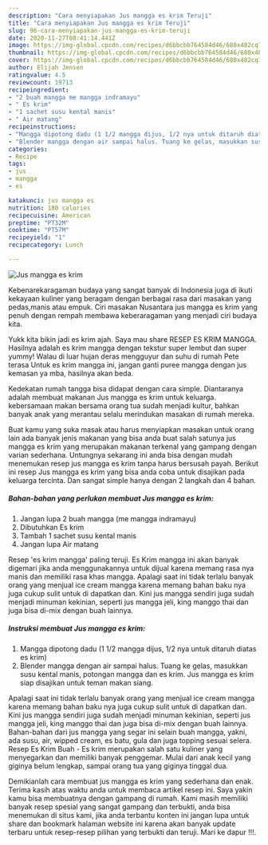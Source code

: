 ```yaml
---
description: "Cara menyiapakan Jus mangga es krim Teruji"
title: "Cara menyiapakan Jus mangga es krim Teruji"
slug: 96-cara-menyiapakan-jus-mangga-es-krim-teruji
date: 2020-11-27T08:41:14.441Z
image: https://img-global.cpcdn.com/recipes/d6bbcbb764584d46/680x482cq70/jus-mangga-es-krim-foto-resep-utama.jpg
thumbnail: https://img-global.cpcdn.com/recipes/d6bbcbb764584d46/680x482cq70/jus-mangga-es-krim-foto-resep-utama.jpg
cover: https://img-global.cpcdn.com/recipes/d6bbcbb764584d46/680x482cq70/jus-mangga-es-krim-foto-resep-utama.jpg
author: Elijah Jensen
ratingvalue: 4.5
reviewcount: 19713
recipeingredient:
- "2 buah mangga me mangga indramayu"
- " Es krim"
- "1 sachet susu kental manis"
- " Air matang"
recipeinstructions:
- "Mangga dipotong dadu (1 1/2 mangga dijus, 1/2 nya untuk ditaruh diatas es krim)"
- "Blender mangga dengan air sampai halus. Tuang ke gelas, masukkan susu kental manis, potongan mangga dan es krim. Jus mangga es krim siap disajikan untuk teman makan siang."
categories:
- Recipe
tags:
- jus
- mangga
- es

katakunci: jus mangga es 
nutrition: 180 calories
recipecuisine: American
preptime: "PT32M"
cooktime: "PT57M"
recipeyield: "1"
recipecategory: Lunch

---
```



![Jus mangga es krim](https://img-global.cpcdn.com/recipes/d6bbcbb764584d46/680x482cq70/jus-mangga-es-krim-foto-resep-utama.jpg)

Kebenarekaragaman budaya yang sangat banyak di Indonesia juga di ikuti kekayaan kuliner yang beragam dengan berbagai rasa dari masakan yang pedas,manis atau empuk. Ciri masakan Nusantara jus mangga es krim yang penuh dengan rempah membawa keberaragaman yang menjadi ciri budaya kita.


Yukk kita bikin jadi es krim ajah. Saya mau share RESEP ES KRIM MANGGA. Hasilnya adalah es krim mangga dengan tekstur super lembut dan super yummy! Walau di luar hujan deras mengguyur dan suhu di rumah Pete terasa Untuk es krim mangga ini, jangan ganti puree mangga dengan jus kemasan ya mba, hasilnya akan beda.

Kedekatan rumah tangga bisa didapat dengan cara simple. Diantaranya adalah membuat makanan Jus mangga es krim untuk keluarga. kebersamaan makan bersama orang tua sudah menjadi kultur, bahkan banyak anak yang merantau selalu merindukan masakan di rumah mereka.

Buat kamu yang suka masak atau harus menyiapkan masakan untuk orang lain ada banyak jenis makanan yang bisa anda buat salah satunya jus mangga es krim yang merupakan makanan terkenal yang gampang dengan varian sederhana. Untungnya sekarang ini anda bisa dengan mudah menemukan resep jus mangga es krim tanpa harus bersusah payah.
Berikut ini resep Jus mangga es krim yang bisa anda coba untuk disajikan pada keluarga tercinta. Dan sangat simple hanya dengan 2 langkah dan 4 bahan.


<!--inarticleads1-->

##### Bahan-bahan yang perlukan membuat Jus mangga es krim:

1. Jangan lupa 2 buah mangga (me mangga indramayu)
1. Dibutuhkan  Es krim
1. Tambah 1 sachet susu kental manis
1. Jangan lupa  Air matang


Resep &#39;es krim mangga&#39; paling teruji. Es Krim mangga ini akan banyak digemari jika anda menggunakannya untuk dijual karena memang rasa nya manis dan memiliki rasa khas mangga. Apalagi saat ini tidak terlalu banyak orang yang menjual ice cream mangga karena memang bahan baku nya juga cukup sulit untuk di dapatkan dan. Kini jus mangga sendiri juga sudah menjadi minuman kekinian, seperti jus mangga jeli, king manggo thai dan juga bisa di-mix dengan buah lainnya. 

<!--inarticleads2-->

##### Instruksi membuat  Jus mangga es krim:

1. Mangga dipotong dadu (1 1/2 mangga dijus, 1/2 nya untuk ditaruh diatas es krim)
1. Blender mangga dengan air sampai halus. Tuang ke gelas, masukkan susu kental manis, potongan mangga dan es krim. Jus mangga es krim siap disajikan untuk teman makan siang.


Apalagi saat ini tidak terlalu banyak orang yang menjual ice cream mangga karena memang bahan baku nya juga cukup sulit untuk di dapatkan dan. Kini jus mangga sendiri juga sudah menjadi minuman kekinian, seperti jus mangga jeli, king manggo thai dan juga bisa di-mix dengan buah lainnya. Bahan-bahan dari jus mangga yang segar ini selain buah mangga, yakni, ada susu, air, wipped cream, es batu, gula dan juga topping sesuai selera. Resep Es Krim Buah - Es krim merupakan salah satu kuliner yang menyegarkan dan memiliki banyak penggemar. Mulai dari anak kecil yang giginya belum lengkap, sampai orang tua yang giginya tinggal dua. 

Demikianlah cara membuat jus mangga es krim yang sederhana dan enak. Terima kasih atas waktu anda untuk membaca artikel resep ini. Saya yakin kamu bisa membuatnya dengan gampang di rumah. Kami masih memiliki banyak resep spesial yang sangat gampang dan terbukti, anda bisa menemukan di situs kami, jika anda terbantu konten ini jangan lupa untuk share dan bookmark halaman website ini karena akan banyak update terbaru untuk resep-resep pilihan yang terbukti dan teruji. Mari ke dapur !!!. 
